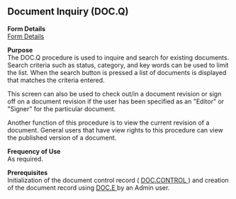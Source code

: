 ##  Document Inquiry (DOC.Q)

<PageHeader />

**Form Details**  
[ Form Details ](DOC-Q-1/README.md)   

**Purpose**  
The DOC.Q procedure is used to inquire and search for existing documents.
Search criteria such as status, category, and key words can be used to limit
the list. When the search button is pressed a list of documents is displayed
that matches the criteria entered.  
  
This screen can also be used to check out/in a document revision or sign off
on a document revision if the user has been specified as an "Editor" or
"Signer" for the particular document.  
  
Another function of this procedure is to view the current revision of a
document. General users that have view rights to this procedure can view the
published version of a document.

**Frequency of Use**  
As required.

**Prerequisites**  
Initialization of the document control record ( [ DOC.CONTROL ](DOC-CONTROL/README.md) ) and creation of the document record using [ DOC.E ](../DOC-E/README.md) by an Admin user.

<badge text= "Version 8.10.57" vertical="middle" />

<PageFooter />